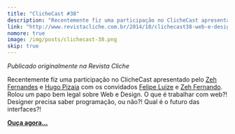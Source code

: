```yaml
---
title: "ClicheCast #38"
description: "Recentemente fiz uma participação no ClicheCast apresentado por Zeh Fernandes e Hugo Pizaia com os convidados Felipe Luize e Zeh Fernando. Rolou um papo bem legal sobre Web e Design. O que é trabalhar com web?! Designer precisa saber programação, ou não?! Qual é o futuro das interfaces?!"
link: "http://www.revistacliche.com.br/2014/10/clichecast38-web-e-design/"
nomore: true
image: /img/posts/clichecast-38.png
skip: true
---
```


*Publicado originalmente na Revista Cliche*

Recentemente fiz uma participação no ClicheCast apresentado pelo [Zeh Fernandes](https://twitter.com/zehf) e
[Hugo Pizaia](https://twitter.com/hpizaia) com os convidados [Felipe Luize](https://twitter.com/felipeluize)
e [Zeh Fernando](https://twitter.com/zeh). Rolou um papo bem legal sobre Web e Design.
O que é trabalhar com web?! Designer precisa saber programação, ou não?!
Qual é o futuro das interfaces?!

**[Ouça agora...](http://www.revistacliche.com.br/2014/10/clichecast38-web-e-design/)**